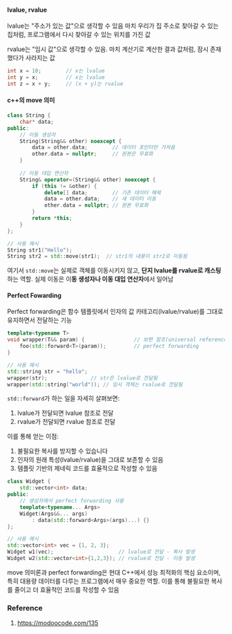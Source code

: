 
#### lvalue, rvalue
lvalue는 "주소가 있는 값"으로 생각할 수 있음
마치 우리가 집 주소로 찾아갈 수 있는 집처럼, 프로그램에서 다시 찾아갈 수 있는 위치를 가진 값

rvalue는 "임시 값"으로 생각할 수 있음.
마치 계산기로 계산한 결과 값처럼, 잠시 존재했다가 사라지는 값

```cpp
int x = 10;        // x는 lvalue
int y = x;         // x는 lvalue
int z = x + y;     // (x + y)는 rvalue
```


#### c++의 move 의미

```cpp
class String {
    char* data;
public:
    // 이동 생성자
    String(String&& other) noexcept {
        data = other.data;        // 데이터 포인터만 가져옴
        other.data = nullptr;     // 원본은 무효화
    }
    
    // 이동 대입 연산자
    String& operator=(String&& other) noexcept {
        if (this != &other) {
            delete[] data;        // 기존 데이터 해제
            data = other.data;    // 새 데이터 이동
            other.data = nullptr; // 원본 무효화
        }
        return *this;
    }
};

// 사용 예시
String str1("Hello");
String str2 = std::move(str1);  // str1의 내용이 str2로 이동됨
```

여기서 `std::move`는 실제로 객체를 이동시키지 않고, **단지 lvalue를 rvalue로 캐스팅**하는 역할. 실제 이동은 이**동 생성자나 이동 대입 연산자**에서 일어남


#### Perfect Fowarding
Perfect forwarding은 함수 템플릿에서 인자의 값 카테고리(lvalue/rvalue)를 그대로 유지하면서 전달하는 기능

```cpp
template<typename T>
void wrapper(T&& param) {                // 보편 참조(universal reference)
    foo(std::forward<T>(param));         // perfect forwarding
}

// 사용 예시
std::string str = "hello";
wrapper(str);              // str은 lvalue로 전달됨
wrapper(std::string("world")); // 임시 객체는 rvalue로 전달됨
```

`std::forward`가 하는 일을 자세히 살펴보면:

1. lvalue가 전달되면 lvalue 참조로 전달
2. rvalue가 전달되면 rvalue 참조로 전달

이를 통해 얻는 이점:

1. 불필요한 복사를 방지할 수 있습니다
2. 인자의 원래 특성(lvalue/rvalue)을 그대로 보존할 수 있음
3. 템플릿 기반의 제네릭 코드를 효율적으로 작성할 수 있음


```cpp
class Widget {
    std::vector<int> data;
public:
    // 생성자에서 perfect forwarding 사용
    template<typename... Args>
    Widget(Args&&... args) 
        : data(std::forward<Args>(args)...) {}
};

// 사용 예시
std::vector<int> vec = {1, 2, 3};
Widget w1(vec);                     // lvalue로 전달 - 복사 발생
Widget w2(std::vector<int>{1,2,3}); // rvalue로 전달 - 이동 발생
```

move 의미론과 perfect forwarding은 현대 C++에서 성능 최적화의 핵심 요소이며, 특히 대용량 데이터를 다루는 프로그램에서 매우 중요한 역할.
이를 통해 불필요한 복사를 줄이고 더 효율적인 코드를 작성할 수 있음

### Reference

1. https://modoocode.com/135
